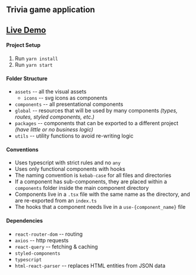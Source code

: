 ## Trivia game application

## [Live Demo](https://heuristic-jones-5d59a6.netlify.app)

#### Project Setup
1. Run `yarn install`
2. Run `yarn start`

#### Folder Structure
- `assets` -- all the visual assets
    - `icons` -- svg icons as components
- `components` -- all presentational components
- `global` -- resources that will be used by many components *(types, routes, styled components, etc.)*
- `packages` -- components that can be exported to a different project *(have little or no business logic)*
- `utils` -- utility functions to avoid re-writing logic

#### Conventions
- Uses typescript with strict rules and no `any`
- Uses only functional components with hooks
- The naming convention is `kebab-case` for all files and directories
- If a component has sub-components, they are placed within a `components` folder inside the main component directory
- Components live in a `.tsx` file with the same name as the directory, and are re-exported from an `index.ts`
- The hooks that a component needs live in a `use-{component_name}` file

#### Dependencies
- `react-router-dom` -- routing
- `axios` -- http requests
- `react-query` -- fetching & caching
- `styled-components`
- `typescript`
- `html-react-parser` -- replaces HTML entities from JSON data
